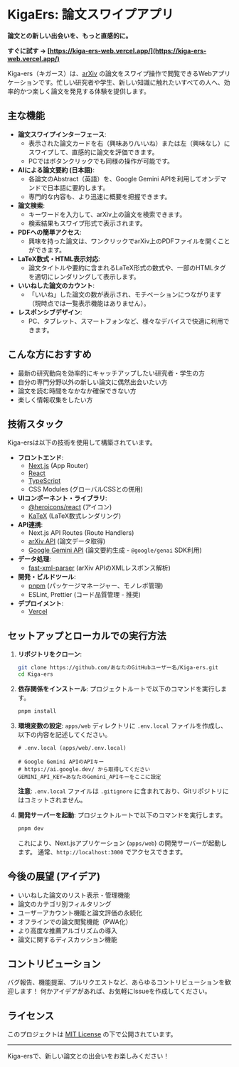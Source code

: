 # KigaErs: 論文スワイプアプリ

**論文との新しい出会いを、もっと直感的に。**

**すぐに試す → [https://kiga-ers-web.vercel.app/](https://kiga-ers-web.vercel.app/)**

Kiga-ers（キガース）は、[arXiv](https://arxiv.org/) の論文をスワイプ操作で閲覧できるWebアプリケーションです。忙しい研究者や学生、新しい知識に触れたいすべての人へ、効率的かつ楽しく論文を発見する体験を提供します。

## 主な機能

*   **論文スワイプインターフェース**:
    *   表示された論文カードを右（興味あり/いいね）または左（興味なし）にスワイプして、直感的に論文を評価できます。
    *   PCではボタンクリックでも同様の操作が可能です。
*   **AIによる論文要約 (日本語)**:
    *   各論文のAbstract（英語）を、Google Gemini APIを利用してオンデマンドで日本語に要約します。
    *   専門的な内容も、より迅速に概要を把握できます。
*   **論文検索**:
    *   キーワードを入力して、arXiv上の論文を検索できます。
    *   検索結果もスワイプ形式で表示されます。
*   **PDFへの簡単アクセス**:
    *   興味を持った論文は、ワンクリックでarXiv上のPDFファイルを開くことができます。
*   **LaTeX数式・HTML表示対応**:
    *   論文タイトルや要約に含まれるLaTeX形式の数式や、一部のHTMLタグを適切にレンダリングして表示します。
*   **いいねした論文のカウント**:
    *   「いいね」した論文の数が表示され、モチベーションにつながります（現時点では一覧表示機能はありません）。
*   **レスポンシブデザイン**:
    *   PC、タブレット、スマートフォンなど、様々なデバイスで快適に利用できます。

## こんな方におすすめ

*   最新の研究動向を効率的にキャッチアップしたい研究者・学生の方
*   自分の専門分野以外の新しい論文に偶然出会いたい方
*   論文を読む時間をなかなか確保できない方
*   楽しく情報収集をしたい方

## 技術スタック

Kiga-ersは以下の技術を使用して構築されています。

*   **フロントエンド**:
    *   [Next.js](https://nextjs.org/) (App Router)
    *   [React](https://reactjs.org/)
    *   [TypeScript](https://www.typescriptlang.org/)
    *   CSS Modules (グローバルCSSとの併用)
*   **UIコンポーネント・ライブラリ**:
    *   [@heroicons/react](https://heroicons.com/) (アイコン)
    *   [KaTeX](https://katex.org/) (LaTeX数式レンダリング)
*   **API連携**:
    *   Next.js API Routes (Route Handlers)
    *   [arXiv API](https://arxiv.org/help/api/index) (論文データ取得)
    *   [Google Gemini API](https://ai.google.dev/models/gemini) (論文要約生成 - `@google/genai` SDK利用)
*   **データ処理**:
    *   [fast-xml-parser](https://github.com/NaturalIntelligence/fast-xml-parser) (arXiv APIのXMLレスポンス解析)
*   **開発・ビルドツール**:
    *   [pnpm](https://pnpm.io/) (パッケージマネージャー、モノレポ管理)
    *   ESLint, Prettier (コード品質管理 - 推奨)
*   **デプロイメント**:
    *   [Vercel](https://vercel.com/)

## セットアップとローカルでの実行方法

1.  **リポジトリをクローン**:
    ```bash
    git clone https://github.com/あなたのGitHubユーザー名/Kiga-ers.git
    cd Kiga-ers
    ```

2.  **依存関係をインストール**:
    プロジェクトルートで以下のコマンドを実行します。
    ```bash
    pnpm install
    ```

3.  **環境変数の設定**:
    `apps/web` ディレクトリに `.env.local` ファイルを作成し、以下の内容を記述してください。
    ```env
    # .env.local (apps/web/.env.local)

    # Google Gemini APIのAPIキー
    # https://ai.google.dev/ から取得してください
    GEMINI_API_KEY=あなたのGemini_APIキーをここに設定
    ```
    **注意**: `.env.local` ファイルは `.gitignore` に含まれており、Gitリポジトリにはコミットされません。

4.  **開発サーバーを起動**:
    プロジェクトルートで以下のコマンドを実行します。
    ```bash
    pnpm dev
    ```
    これにより、Next.jsアプリケーション (`apps/web`) の開発サーバーが起動します。
    通常、`http://localhost:3000` でアクセスできます。

## 今後の展望 (アイデア)

*   いいねした論文のリスト表示・管理機能
*   論文のカテゴリ別フィルタリング
*   ユーザーアカウント機能と論文評価の永続化
*   オフラインでの論文閲覧機能（PWA化）
*   より高度な推薦アルゴリズムの導入
*   論文に関するディスカッション機能

## コントリビューション

バグ報告、機能提案、プルリクエストなど、あらゆるコントリビューションを歓迎します！
何かアイデアがあれば、お気軽にIssueを作成してください。

## ライセンス

このプロジェクトは [MIT License](LICENSE) の下で公開されています。

---

Kiga-ersで、新しい論文との出会いをお楽しみください！
